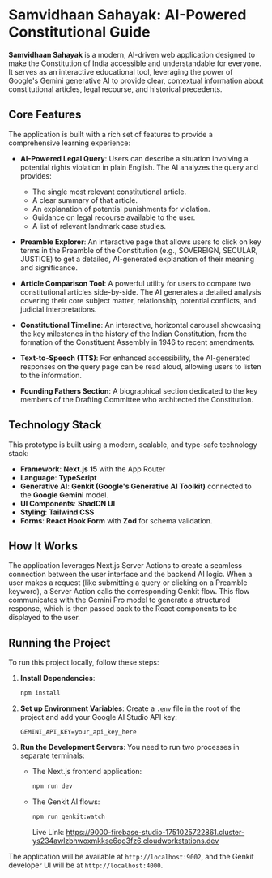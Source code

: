 # Samvidhaan Sahayak: AI-Powered Constitutional Guide

**Samvidhaan Sahayak** is a modern, AI-driven web application designed to make the Constitution of India accessible and understandable for everyone. It serves as an interactive educational tool, leveraging the power of Google's Gemini generative AI to provide clear, contextual information about constitutional articles, legal recourse, and historical precedents.

## Core Features

The application is built with a rich set of features to provide a comprehensive learning experience:

- **AI-Powered Legal Query**: Users can describe a situation involving a potential rights violation in plain English. The AI analyzes the query and provides:
  - The single most relevant constitutional article.
  - A clear summary of that article.
  - An explanation of potential punishments for violation.
  - Guidance on legal recourse available to the user.
  - A list of relevant landmark case studies.

- **Preamble Explorer**: An interactive page that allows users to click on key terms in the Preamble of the Constitution (e.g., SOVEREIGN, SECULAR, JUSTICE) to get a detailed, AI-generated explanation of their meaning and significance.

- **Article Comparison Tool**: A powerful utility for users to compare two constitutional articles side-by-side. The AI generates a detailed analysis covering their core subject matter, relationship, potential conflicts, and judicial interpretations.

- **Constitutional Timeline**: An interactive, horizontal carousel showcasing the key milestones in the history of the Indian Constitution, from the formation of the Constituent Assembly in 1946 to recent amendments.

- **Text-to-Speech (TTS)**: For enhanced accessibility, the AI-generated responses on the query page can be read aloud, allowing users to listen to the information.

- **Founding Fathers Section**: A biographical section dedicated to the key members of the Drafting Committee who architected the Constitution.

## Technology Stack

This prototype is built using a modern, scalable, and type-safe technology stack:

- **Framework**: **Next.js 15** with the App Router
- **Language**: **TypeScript**
- **Generative AI**: **Genkit (Google's Generative AI Toolkit)** connected to the **Google Gemini** model.
- **UI Components**: **ShadCN UI**
- **Styling**: **Tailwind CSS**
- **Forms**: **React Hook Form** with **Zod** for schema validation.

## How It Works

The application leverages Next.js Server Actions to create a seamless connection between the user interface and the backend AI logic. When a user makes a request (like submitting a query or clicking on a Preamble keyword), a Server Action calls the corresponding Genkit flow. This flow communicates with the Gemini Pro model to generate a structured response, which is then passed back to the React components to be displayed to the user.

## Running the Project

To run this project locally, follow these steps:

1.  **Install Dependencies**:
    ```bash
    npm install
    ```

2.  **Set up Environment Variables**:
    Create a `.env` file in the root of the project and add your Google AI Studio API key:
    ```
    GEMINI_API_KEY=your_api_key_here
    ```

3.  **Run the Development Servers**:
    You need to run two processes in separate terminals:
    - The Next.js frontend application:
      ```bash
      npm run dev
      ```
    - The Genkit AI flows:
      ```bash
      npm run genkit:watch
      ```
      Live Link: https://9000-firebase-studio-1751025722861.cluster-ys234awlzbhwoxmkkse6qo3fz6.cloudworkstations.dev

The application will be available at `http://localhost:9002`, and the Genkit developer UI will be at `http://localhost:4000`.
